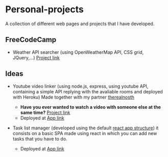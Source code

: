 # Personal-projects
A collection of different web pages and projects that I have developed.


FreeCodeCamp
---

- Weather API searcher (using OpenWeatherMap API, CSS grid, JQuery,...) [Project link](../../tree/master/FreeCodeCamp/WeatherAPI)


Ideas
---

- Youtube video linker (using node.js, express, using youtube API, containing a simple API replying with the avaliable rooms and deployed with Heroku) Made together with my partner [therealnosth](https://github.com/therealnosth)
  - **Have you ever wanted to watch a video with someone else at the same time?** [Project link](../../tree/master/Linked-Youtube-Player)
  - Deployed at [App link](https://obscure-wildwood-22526.herokuapp.com/)
 
- Task list manager (developed using the default [react app structure](../../tree/master/TaskList)) it consists on a basic SPA made using react in which you can add new tasks that you have to do.
   - Deployed at [App link]()
